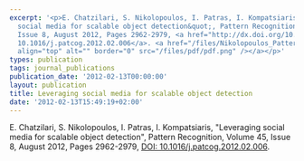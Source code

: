 ```yaml
---
excerpt: '<p>E. Chatzilari, S. Nikolopoulos, I. Patras, I. Kompatsiaris, &quot;Leveraging
  social media for scalable object detection&quot;, Pattern Recognition, Volume 45,
  Issue 8, August 2012, Pages 2962-2979, <a href="http://dx.doi.org/10.1016/j.patcog.2012.02.006">DOI:
  10.1016/j.patcog.2012.02.006</a>. <a href="/files/Nikolopoulos_PatternRecognition_2012_personal-copy.pdf"><img
  align="top" alt="" border="0" src="/files/pdf/pdf.png" /></a></p>'
types: publication
tags: journal_publications
publication_date: '2012-02-13T00:00:00'
layout: publication
title: Leveraging social media for scalable object detection
date: '2012-02-13T15:49:19+02:00'
---
```

<p>E. Chatzilari, S. Nikolopoulos, I. Patras, I. Kompatsiaris, &quot;Leveraging social media for scalable object detection&quot;, Pattern Recognition, Volume 45, Issue 8, August 2012, Pages 2962-2979, <a href="http://dx.doi.org/10.1016/j.patcog.2012.02.006">DOI: 10.1016/j.patcog.2012.02.006</a>. <a href="/files/Nikolopoulos_PatternRecognition_2012_personal-copy.pdf"><img align="top" alt="" border="0" src="/files/pdf/pdf.png" /></a></p>
